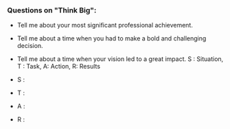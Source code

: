### Questions on "Think Big":

-   Tell me about your most significant professional achievement.
-   Tell me about a time when you had to make a bold and challenging decision.
-   Tell me about a time when your vision led to a great impact.
S : Situation, T : Task, A: Action, R: Results

-   S : 
    
-   T : 
    
-   A : 
    
-   R : 
    